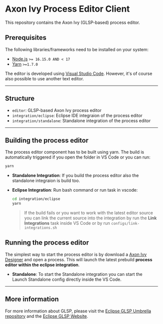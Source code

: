 # Axon Ivy Process Editor Client

This repository contains the Axon Ivy (GLSP-based) process editor.

## Prerequisites

The following libraries/frameworks need to be installed on your system:

- [Node.js](https://nodejs.org/en/) `>= 16.15.0 AND < 17`
- [Yarn](https://classic.yarnpkg.com/en/docs/install#debian-stable) `>=1.7.0`

The editor is developed using [Visual Studio Code](https://code.visualstudio.com/).
However, it's of course also possible to use another text editor.

---

## Structure

- `editor`: GLSP-based Axon Ivy process editor
- `integration/eclipse`: Eclipse IDE integraion of the process editor
- `integration/standalone`: Standalone integration of the process editor

---

## Building the process editor

The process editor component has to be built using yarn.
The build is automatically triggered if you open the folder in VS Code or you can run:

```bash
yarn
```

- **Standalone Integration**:
  If you build the process editor also the standalone integraion is build too.

- **Eclipse Integration**:
  Run bash command or run task in vscode:

  ```bash
  cd integration/eclipse
  yarn
  ```

  > If the build fails or you want to work with the latest editor source you can link the current source into the integration by run the **Link Integrations** task inside VS Code or by run `configs/link-integrations.sh`

## Running the process editor

The simplest way to start the process editor is by download a [Axon Ivy Designer](https://developer.axonivy.com/download/nightly) and open a process. This will launch the latest prebuild **process editor within the eclipse integration**.

- **Standalone**:
  To start the Standalone integration you can start the Launch Standalone config directly inside the VS Code.

---

## More information

For more information about GLSP, please visit the [Eclipse GLSP Umbrella repository](https://github.com/eclipse-glsp/glsp) and the [Eclipse GLSP Website](https://www.eclipse.org/glsp/).
